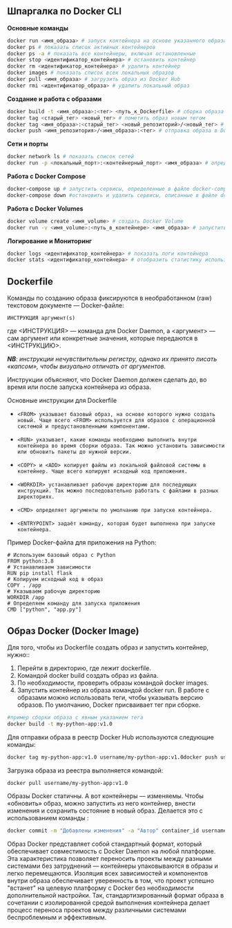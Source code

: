 ## Шпаргалка по Docker CLI

**Основные команды**
```bash
docker run <имя_образа> # запуск контейнера на основе указанного образа
docker ps # показать список активных контейнеров
docker ps -a # показать все контейнеры, включая остановленные
docker stop <идентификатор_контейнера> # остановить контейнер
docker rm <идентификатор_контейнера> # удалить контейнер
docker images # показать список всех локальных образов
docker pull <имя_образа> # загрузить образ из Docker Hub
docker rmi <идентификатор_образа> # удалить локальный образ
```
**Создание и работа с образами**
```bash
docker build -t <имя_образа>:<тег> <путь_к_Dockerfile> # сборка образа на основе Dockerfile
docker tag <старый_тег> <новый_тег> # пометить образ новым тегом
docker tag <имя_образа>:<старый_тег> <новый_репозиторий>/<новый_тег> # переименовать и пометить образ для загрузки в другой репозиторий
docker push <имя_репозитория>/<имя_образа>:<тег> # отправка образа в Docker Hub или другой реестр
```
**Сети и порты**
```bash
docker network ls # показать список сетей
docker run -p <локальный_порт>:<контейнерный_порт> <имя_образа> # определить соответствие портов при запуске контейнера
```
**Работа с Docker Compose**
```bash
docker-compose up # запустить сервисы, определенные в файле docker-compose.yml
docker-compose down #остановить и удалить сервисы, описанные в файле docker-compose.yml
```
**Работа с Docker Volumes**
```bash
docker volume create <имя_volume> # создать Docker Volume
docker run -v <имя_volume>:<путь_в_контейнере> <имя_образа> # запустить контейнер, подключив Volume
```
**Логирование и Мониторинг**
```bash
docker logs <идентификатор_контейнера> # показать логи контейнера
docker stats <идентификатор_контейнера> # отобразить статистику использования ресурсов контейнера
```
 ## Dockerfile
 Команды по созданию образа фиксируются в необработанном (raw) текстовом документе — Docker-файле:
```
ИНСТРУКЦИЯ аргумент(s)
```
где <ИНСТРУКЦИЯ> — команда для Docker Daemon, а <аргумент> — сам аргумент или конкретные значения, которые передаются в <ИНСТРУКЦИЮ>.

**_NB_**_: инструкции нечувствительны регистру, однако их принято писать «капсом», чтобы визуально отличать от аргументов._

Инструкции объясняют, что Docker Daemon должен сделать до, во время или после запуска контейнера из образа.

Основные инструкции для Dockerfile
-     <FROM> указывает базовый образ, на основе которого нужно создать новый. Чаще всего <FROM> используется для образов с операционной системой и предустановленными компонентами.
 -     <RUN> указывает, какие команды необходимо выполнить внутри контейнера во время сборки образа. Так можно установить зависимости или обновить пакеты до нужной версии.
-     <COPY> и <ADD> копирует файлы из локальной файловой системы в контейнер. Чаще всего копируют исходный код приложения.
-     <WORKDIR> устанавливает рабочую директорию для последующих инструкций. Так можно последовательно работать с файлами в разных директориях.
-     <CMD> определяет аргументы по умолчанию при запуске контейнера.
-     <ENTRYPOINT> задаёт команду, которая будет выполнена при запуске контейнера.
Пример Docker-файла для приложения на Python:
```docker
# Используем базовый образ с Python
FROM python:3.8
# Устанавливаем зависимости
RUN pip install flask
# Копируем исходный код в образ
COPY . /app
# Указываем рабочую директорию
WORKDIR /app
# Определяем команду для запуска приложения
CMD ["python", "app.py"]
```
## Образ Docker (Docker Image)
Для того, чтобы из Dockerfile создать образ и запустить контейнер, нужно::
1.  Перейти в директорию, где лежит dockerfile.
2.  Командой docker build создать образ из файла.
3.  По необходимости, проверить образы командой docker images.
4.  Запустить контейнер из образа командой docker run.
В работе с образами можно использовать теги, чтобы указывать версию образов. По умолчанию, Docker присваивает тег  _<latest>_  при сборке.
```bash
#пример сборки образа с явным указанием тега
docker build -t my-python-app:v1.0
```
Для отправки образа в реестр Docker Hub используются следующие команды:
```bash
docker tag my-python-app:v1.0 username/my-python-app:v1.0docker push username/my-python-app:v1.0
```
Загрузка образа из реестра выполняется командой:
```bash
docker pull username/my-python-app:v1.0
```
Образы Docker статичны. А вот контейнеры — изменяемы. Чтобы «обновить» образ, можно запустить из него контейнер, внести изменения и сохранить состояние в новый образ. Делается это с использованием команды  _<docker commit>_:
```bash
docker commit -m "Добавлены изменения" -a "Автор" container_id username/my-python-app:v1.1
```
Образ Docker представляет собой стандартный формат, который обеспечивает совместимость с Docker Daemon на любой платформе. Эта характеристика позволяет переносить проекты между разными системами без затруднений — контейнеры упаковываются в образы и легко перемещаются. Изоляция всех зависимостей и компонентов внутри образа обеспечивает уверенность в том, что проект успешно "встанет" на целевую платформу с Docker без необходимости дополнительной настройки.
Так, стандартизированный формат образа в сочетании с изолированной средой выполнения контейнера делает процесс переноса проектов между различными системами беспроблемным и эффективным.

